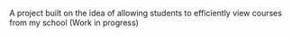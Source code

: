 A project built on the idea of allowing students to efficiently view courses from my school (Work in progress)
